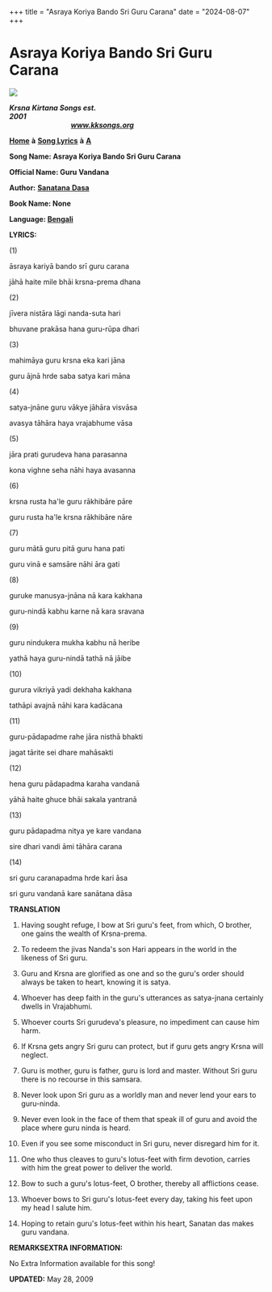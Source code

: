 +++
title = "Asraya Koriya Bando Sri Guru Carana"
date = "2024-08-07"
+++

# Asraya Koriya Bando Sri Guru Carana
**[![](http://kksongs.org/image_files/image002.jpg)](http://kksongs.org/)**

**_Krsna_** **_Kirtana Songs est. 2001_**                                                                                                                                                      **_www.kksongs.org_**

**[Home](http://kksongs.org/)** **à** **[Song Lyrics](http://kksongs.org/lyrics.html)** **à** **[A](http://kksongs.org/songs/song_a.html)**

**Song Name: Asraya Koriya Bando Sri Guru Carana**

**Official Name: Guru Vandana**

**Author:** [**Sanatana** **Dasa**](http://kksongs.org/authors/list/sanatana_d.html)

**Book Name: None**

**Language: [Bengali](http://kksongs.org/language/list/bengali.html)**

**LYRICS:**

(1)

āsraya kariyā bando srī guru carana

jāhā haite mile bhāi krsna-prema dhana

(2)

jīvera nistāra lāgi nanda-suta hari

bhuvane prakāsa hana guru-rūpa dhari

(3)

mahimāya guru krsna eka kari jāna

guru ājnā hrde saba satya kari māna

(4)

satya-jnāne guru vākye jāhāra visvāsa

avasya tāhāra haya vrajabhume vāsa

(5)

jāra prati gurudeva hana parasanna

kona vighne seha nāhi haya avasanna

(6)

krsna rusta ha'le guru rākhibāre pāre

guru rusta ha'le krsna rākhibāre nāre

(7)

guru mātā guru pitā guru hana pati

guru vinā e samsāre nāhi āra gati

(8)

guruke manusya-jnāna nā kara kakhana

guru-nindā kabhu karne nā kara sravana

(9)

guru nindukera mukha kabhu nā heribe

yathā haya guru-nindā tathā nā jāibe

(10)

gurura vikriyā yadi dekhaha kakhana

tathāpi avajnā nāhi kara kadācana

(11)

guru-pādapadme rahe jāra nisthā bhakti

jagat tārite sei dhare mahāsakti

(12)

hena guru pādapadma karaha vandanā

yāhā haite ghuce bhāi sakala yantranā

(13)

guru pādapadma nitya ye kare vandana

sire dhari vandi āmi tāhāra carana

(14)

sri guru caranapadma hrde kari āsa

sri guru vandanā kare sanātana dāsa

**TRANSLATION**

1) Having sought refuge, I bow at Sri guru's feet, from which, O brother, one gains the wealth of Krsna-prema.

2) To redeem the jivas Nanda's son Hari appears in the world in the likeness of Sri guru.

3) Guru and Krsna are glorified as one and so the guru's order should always be taken to heart, knowing it is satya.

4) Whoever has deep faith in the guru's utterances as satya-jnana certainly dwells in Vrajabhumi.

5) Whoever courts Sri gurudeva's pleasure, no impediment can cause him harm.

6) If Krsna gets angry Sri guru can protect, but if guru gets angry Krsna will neglect.

7) Guru is mother, guru is father, guru is lord and master. Without Sri guru there is no recourse in this samsara.

8) Never look upon Sri guru as a worldly man and never lend your ears to guru-ninda.

9) Never even look in the face of them that speak ill of guru and avoid the place where guru ninda is heard.

10) Even if you see some misconduct in Sri guru, never disregard him for it.

11) One who thus cleaves to guru's lotus-feet with firm devotion, carries with him the great power to deliver the world.

12) Bow to such a guru's lotus-feet, O brother, thereby all afflictions cease.

13) Whoever bows to Sri guru's lotus-feet every day, taking his feet upon my head I salute him.

14) Hoping to retain guru's lotus-feet within his heart, Sanatan das makes guru vandana.

**REMARKSEXTRA INFORMATION:**

No Extra Information available for this song!

**UPDATED:** May 28, 2009
